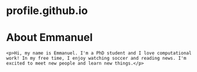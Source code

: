 # profile.github.io

<!DOCTYPE html>
<html>
  <head>
    <title>Introducing Emmanuel Abiodun OLANREWAJU</title>
  </head>
  <body>
    <h1>About Emmanuel</h1>
    
    <p>Hi, my name is Emmanuel. I'm a PhD student and I love computational work! In my free time, I enjoy watching soccer and reading news. I'm excited to meet new people and learn new things.</p>
  </body>
</html>
